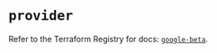# `provider`

Refer to the Terraform Registry for docs: [`google-beta`](https://registry.terraform.io/providers/hashicorp/google-beta/5.37.0/docs).
